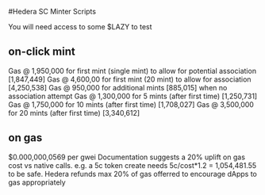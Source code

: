 #Hedera SC Minter Scripts

You will need access to some $LAZY to test

## on-click mint
Gas @ 1,950,000 for first mint (single mint) to allow for potential association [1,847,449]
Gas @ 4,600,00 for first mint (20 mint) to allow for association [4,250,538]
Gas @ 950,000 for additional mints [885,015] when no association attempt
Gas @ 1,300,000 for 5 mints (after first time) [1,250,731]
Gas @ 1,750,000 for 10 mints (after first time) [1,708,027]
Gas @ 3,500,000 for 20 mints (after first time) [3,340,612]

## on gas
$0.000,000,0569 per gwei
Documentation suggests a 20% uplift on gas cost vs native calls.
e.g. a 5c token create needs 5c/cost*1.2 = 1,054,481.55 to be safe. 
Hedera refunds max 20% of gas offerred to encourage dApps to gas appropriately